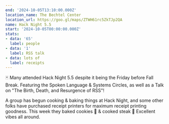 ```yaml
---
end: '2024-10-05T13:10:00.000Z'
location_name: The Bechtel Center
location_url: https://goo.gl/maps/ZTWH61rc5ZkTJp2QA
name: Hack Night 5.5
start: '2024-10-05T00:00:00.000Z'
stats:
- data: '65'
  label: people
- data: '1'
  label: RSS talk
- data: lots of
  label: receipts
---
```


🃏 Many attended Hack Night 5.5 despite it being the Friday before Fall Break. Featuring the Spoken Language & Systems Circles, as well as a Talk on "The Birth, Death, and Resurgence of RSS"!

A group has begun cooking & baking things at Hack Night, and some other folks have purchased receipt printers for maximum receipt printing goodness. This week they baked cookies 🍪 & cooked steak 🥩 Excellent vibes all around.